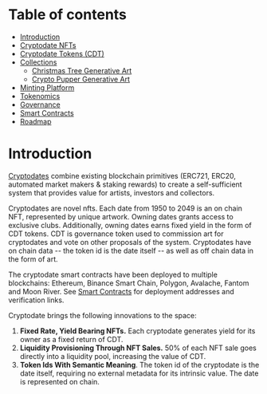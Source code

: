 # Table of contents

* [Introduction](#intro)
* [Cryptodate NFTs](crypto-date-nfts-cd.md)
* [Cryptodate Tokens \(CDT\)](crypto-date-tokens-cdt.md)
* [Collections](collections.md)
    * [Christmas Tree Generative Art](xmas.md)
    * [Crypto Pupper Generative Art](pupper.md)
* [Minting Platform](artists.md)
* [Tokenomics](tokenomics.md)
* [Governance](governance.md)
* [Smart Contracts](smart-contracts.md)
* [Roadmap](roadmap.md)

 <a name="intro"></a> 
# Introduction

[Cryptodates](https://www.cryptodate.io) combine existing blockchain primitives (ERC721, ERC20, automated market makers & staking rewards) to create a self-sufficient system that provides value for artists, investors and collectors. 

Cryptodates are novel nfts. Each date from 1950 to 2049 is an on chain NFT, represented by unique artwork. Owning dates grants access to exclusive clubs. Additionally, owning dates earns fixed yield in the form of CDT tokens. CDT is governance token used to commission art for cryptodates and vote on other proposals of the system. Cryptodates have on chain data -- the token id is the date itself -- as well as off chain data in the form of art. 

The cryptodate smart contracts have been deployed to multiple blockchains: Ethereum, Binance Smart Chain, Polygon, Avalache, Fantom and Moon River. See [Smart Contracts](smart-contracts.md) for deployment addresses and verification links.

Cryptodate brings the following innovations to the space:

1. **Fixed Rate, Yield Bearing NFTs.**   Each cryptodate generates yield for its owner as a fixed return of CDT. 
1. **Liquidity Provisioning Through NFT Sales.** 50% of each NFT sale goes directly into a liquidity pool, increasing the value of CDT.
1. **Token Ids With Semantic Meaning**. The token id of the cryptodate is the date itself, requiring no external metadata for its intrinsic value. The date is represented on chain.





 

